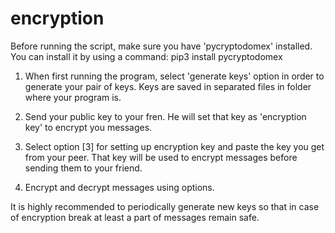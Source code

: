 # encryption

Before running the script, make sure you have 'pycryptodomex' installed.
You can install it by using a command:
pip3 install pycryptodomex

1. When first running the program, select 'generate keys' option in order to generate your pair of keys. 
   Keys are saved in separated files in folder where your program is.
   
2. Send your public key to your fren.
   He will set that key as 'encryption key' to encrypt you messages.
   
3. Select option [3] for setting up encryption key and paste the key you get from your peer.
   That key will be used to encrypt messages before sending them to your friend.
   
4. Encrypt and decrypt messages using options.

It is highly recommended to periodically generate new keys so that in case of encryption break at least a part of messages remain safe.
